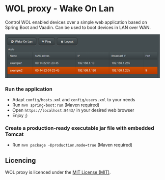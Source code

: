 WOL proxy - Wake On Lan
============

Control WOL enabled devices over a simple web application based on Spring Boot and Vaadin. Can be used to boot devices in LAN over WAN.

![WOL proxy](/doc/screen.png?raw=true "WOL proxy")

### Run the application

- Adapt `config/hosts.xml` and `config/users.xml` to your needs
- Run `mvn spring-boot:run` (Maven required)
- Open `https://localhost:8443/` in your desired web browser
- Enjoy ;)

### Create a production-ready executable jar file with embedded Tomcat
- Run `mvn package -Dproduction.mode=true` (Maven required)

Licencing
---------

WOL proxy is licenced under the [MIT License (MIT)](LICENSE).
